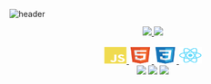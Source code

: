 ![header](https://capsule-render.vercel.app/api?type=waving&color=000&height=230&section=header&text=Olá,%20eu%20sou%20Will.&fontSize=70&fontColor=fff&animation=fadeIn&fontAlignY=38&desc=Front-end%20Developer&descAlignY=55&descAlign=62)

<!-- [![Typing SVG](https://readme-typing-svg.demolab.com?font=Fira+Code&pause=1000&color=000&center=true&vCenter=true&width=500&lines=Front-end+Developer)](https://git.io/typing-svg) -->

<div align="center">
  <a href="https://github.com/renovatt">
  <img height="165em" src="https://github-readme-stats.vercel.app/api?username=renovatt&show_icons=true&theme=dark&include_all_commits=true&count_private=true"/>

  <img height="165em" src="https://github-readme-stats.vercel.app/api/top-langs/?username=renovatt&layout=compact&langs_count=7&theme=dark"/>
</div>

<div align="center"><br>
  <img alt="W-Js" height="30" width="40" src="https://raw.githubusercontent.com/devicons/devicon/master/icons/javascript/javascript-plain.svg">
  <img alt="W-HTML" height="30" width="40" src="https://raw.githubusercontent.com/devicons/devicon/master/icons/html5/html5-original.svg">
  <img alt="W-CSS" height="30" width="40" src="https://raw.githubusercontent.com/devicons/devicon/master/icons/css3/css3-original.svg">
  <img alt="W-React" height="30" width="40" src="https://raw.githubusercontent.com/devicons/devicon/master/icons/react/react-original.svg">
</div>

<div align="center"> 
  <a href="https://www.linkedin.com/in/renovatt/" target="_blank"><img src="https://img.shields.io/badge/-LinkedIn-%230077B5?style=for-the-badge&logo=linkedin&logoColor=white" target="_blank"></a> 
  <a href = "mailto:wlymes@gmail.com"><img src="https://img.shields.io/badge/-Gmail-%23333?style=for-the-badge&logo=gmail&logoColor=white" target="_blank"></a>
  <a href="https://www.twitch.tv/lordzethy" target="_blank"><img src="https://img.shields.io/badge/Twitch-9146FF?style=for-the-badge&logo=twitch&logoColor=white" target="_blank"></a>
 
  <!-- ![Snake animation](https://github.com/renovatt/renovatt/blob/output/github-contribution-grid-snake.svg) -->
 
</div>

<!-- <div style="display: inline_block"><br>
  <img align="center" alt="W-Js" height="30" width="40" src="https://raw.githubusercontent.com/devicons/devicon/master/icons/javascript/javascript-plain.svg">
  <img align="center" alt="W-HTML" height="30" width="40" src="https://raw.githubusercontent.com/devicons/devicon/master/icons/html5/html5-original.svg">
  <img align="center" alt="W-CSS" height="30" width="40" src="https://raw.githubusercontent.com/devicons/devicon/master/icons/css3/css3-original.svg">
  <img align="center" alt="W-React" height="30" width="40" src="https://raw.githubusercontent.com/devicons/devicon/master/icons/react/react-original.svg">
</div> -->


